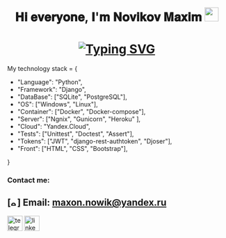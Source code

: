 <h1 align="center">𝐇𝐢 𝐞𝐯𝐞𝐫𝐲𝐨𝐧𝐞, 𝐈'𝐦 𝐍𝐨𝐯𝐢𝐤𝐨𝐯 𝐌𝐚𝐱𝐢𝐦
<img src="https://github.com/blackcater/blackcater/raw/main/images/Hi.gif" height="32"/></h1>

<h1 align="center"><a href="https://git.io/typing-svg"><img src="https://readme-typing-svg.demolab.com?font=Fira+Code&pause=1000&color=04ADFFA1&background=00000000&width=435&lines=and+i'm+Python+developer" alt="Typing SVG" /></a></h1>

My technology stack = {
- "Language": "Python",
- "Framework": "Django",
- "DataBase": \["SQLite", "PostgreSQL"],
- "OS": \["Windows", "Linux"],
- "Container": \["Docker", "Docker-compose"],
- "Server": \["Ngnix", "Gunicorn", "Heroku" ],
- "Cloud": "Yandex.Cloud",
- "Tests": \["Unittest", "Doctest", "Assert"],
- "Tokens": \["JWT", "django-rest-authtoken", "Djoser"],
- "Front": \["HTML", "CSS", "Bootstrap"],

 }
### Contact me:
## [<img src='https://uxwing.com/wp-content/themes/uxwing/download/communication-chat-call/email-address-icon.png' alt='email' height='15'>] Email: maxon.nowik@yandex.ru

[<img src='https://parspng.com/wp-content/uploads/2021/10/telgrampng.parspng.com-2.png' alt='telegram' height='35'>](https://t.me/MaximNovikow)
[<img src='https://i.pinimg.com/originals/13/07/a2/1307a2648e71d531704a0f5a270ea966.png' alt='linkedin' height='35'>](https://www.linkedin.com/in/novikowmaxim/)

